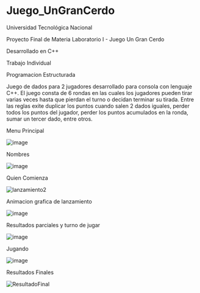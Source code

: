 # Juego_UnGranCerdo

Universidad Tecnológica Nacional

Proyecto Final de Materia Laboratorio I - Juego Un Gran Cerdo

Desarrollado en C++

Trabajo Individual

Programacion Estructurada

Juego de dados para 2 jugadores desarrollado para consola con lenguaje C++. El juego consta de 6 rondas en las cuales los jugadores pueden tirar varias veces hasta que pierdan el turno o decidan terminar su tirada. Entre las reglas exite duplicar los puntos cuando salen 2 dados iguales, perder todos los puntos del jugador, perder los puntos acumulados en la ronda, sumar un tercer dado, entre otros.

Menu Principal

![image](https://github.com/FmmerayoUTN/Juego_UnGranCerdo/assets/125934162/84919be0-e344-487c-81f2-63a5d3fd5fae)

Nombres

![image](https://github.com/FmmerayoUTN/Juego_UnGranCerdo/assets/125934162/47e9dc5a-2b2e-4cf1-956e-bf73f84c2125)

Quien Comienza

![lanzamiento2](https://github.com/FmmerayoUTN/Juego_UnGranCerdo/assets/125934162/f0ca4df9-b047-43dd-b7cf-ca46270c90fc)


Animacion grafica de lanzamiento

![image](https://github.com/FmmerayoUTN/Juego_UnGranCerdo/assets/125934162/05115db9-d435-477c-bf19-d194c8b99273)

Resultados parciales y turno de jugar

![image](https://github.com/FmmerayoUTN/Juego_UnGranCerdo/assets/125934162/0ffe02b4-1b4b-49be-b339-53e196a224c5)

Jugando

![image](https://github.com/FmmerayoUTN/Juego_UnGranCerdo/assets/125934162/de13781f-2458-4a8a-8796-2052787658b4)

Resultados Finales

![ResultadoFinal](https://github.com/FmmerayoUTN/Juego_UnGranCerdo/assets/125934162/7557c4df-92f9-48e3-a411-d600fd37b833)



